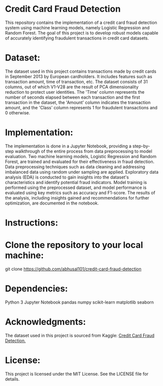 # Credit Card Fraud Detection

This repository contains the implementation of a credit card fraud detection system using machine learning models, namely Logistic Regression and Random Forest. The goal of this project is to develop robust models capable of accurately identifying fraudulent transactions in credit card datasets.

# Dataset:

The dataset used in this project contains transactions made by credit cards in September 2013 by European cardholders. It includes features such as transaction amount, time of transaction, etc. The dataset consists of 31 columns, out of which V1-V28 are the result of PCA dimensionality reduction to protect user identities. The 'Time' column represents the number of seconds elapsed between each transaction and the first transaction in the dataset, the 'Amount' column indicates the transaction amount, and the 'Class' column represents 1 for fraudulent transactions and 0 otherwise.

# Implementation:

The implementation is done in a Jupyter Notebook, providing a step-by-step walkthrough of the entire process from data preprocessing to model evaluation.
Two machine learning models, Logistic Regression and Random Forest, are trained and evaluated for their effectiveness in fraud detection.
Data preprocessing techniques such as data cleaning and addressing imbalanced data using random under sampling are applied.
Exploratory data analysis (EDA) is conducted to gain insights into the dataset's characteristics and identify potential fraud indicators.
Model training is performed using the preprocessed dataset, and model performance is evaluated using key metrics such as accuracy and F1-score.
The results of the analysis, including insights gained and recommendations for further optimization, are documented in the notebook.


# Instructions:

# Clone the repository to your local machine:

git clone https://github.com/abhusal101/credit-card-fraud-detection


# Dependencies:

Python 3
Jupyter Notebook
pandas
numpy
scikit-learn
matplotlib
seaborn

# Acknowledgments:

The dataset used in this project is sourced from Kaggle: [Credit Card Fraud Detection.](https://www.kaggle.com/datasets/mlg-ulb/creditcardfraud/code)

# License:

This project is licensed under the MIT License. See the LICENSE file for details.
